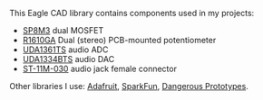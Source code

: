This Eagle CAD library contains components used in my projects:
* [SP8M3](http://www.100y.com.tw/pdf_file/31-Rohm-SP8M3.pdf) dual MOSFET
* [R1610GA](http://www.rcscomponents.kiev.ua/modules/Asers_Shop/images/datasheets/di2yt3i7tr8eggy82teufg562w3r.jpg) Dual (stereo) PCB-mounted potentiometer
* [UDA1361TS](http://www.rcscomponents.kiev.ua/modules/Asers_Shop/images/datasheets/UDA1361TS-N1%2C112.pdf) audio ADC
* [UDA1334BTS](http://www.rcscomponents.kiev.ua/modules/Asers_Shop/images/datasheets/UDA1334BTS.pdf) audio DAC
* [ST-11M-030](http://www.rcscomponents.kiev.ua/modules/Asers_Shop/images/datasheets/ST-11M-0.pdf) audio jack female connector


Other libraries I use: [Adafruit](https://github.com/adafruit/Adafruit-Eagle-Library), [SparkFun](https://github.com/sparkfun/SparkFun-Eagle-Libraries), [Dangerous Prototypes](http://dangerousprototypes.com/docs/Dangerous_Prototypes_Cadsoft_Eagle_parts_library).

